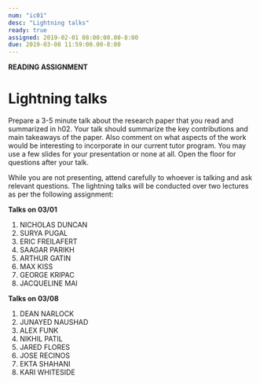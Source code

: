 ```yaml
---
num: "ic01"
desc: "Lightning talks"
ready: true 
assigned: 2019-02-01 08:00:00.00-8:00
due: 2019-03-08 11:59:00.00-8:00
---
```


<b>READING ASSIGNMENT</b>

# Lightning talks

Prepare a 3-5 minute talk about the research paper that you read and summarized in h02. Your talk should summarize the key contributions and main takeaways of the paper. Also comment on what aspects of the work would be interesting to incorporate in our current tutor program. You may use a few slides for your presentation or none at all. Open the floor for questions after your talk.

While you are not presenting, attend carefully to whoever is talking and ask relevant questions. The lightning talks will be conducted over two lectures as per the following assignment:

**Talks on 03/01**

1. NICHOLAS	DUNCAN
2. SURYA PUGAL 
3. ERIC	FREILAFERT
4. SAAGAR PARIKH
5. ARTHUR GATIN
6. MAX KISS
7. GEORGE KRIPAC
8. JACQUELINE MAI

**Talks on 03/08**

1. DEAN NARLOCK
2. JUNAYED NAUSHAD
3. ALEX FUNK
4. NIKHIL PATIL
5. JARED FLORES
6. JOSE RECINOS
7. EKTA SHAHANI
8. KARI WHITESIDE



